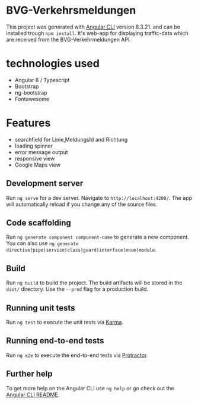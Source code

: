 # BVG-Verkehrsmeldungen

This project was generated with [Angular CLI](https://github.com/angular/angular-cli) version 8.3.21. and can be installed trough `npm install`. It's web-app for displaying traffic-data which are received from the BVG-Verkehrmeldungen API.

# technologies used
- Angular 8 / Typescript
- Bootstrap
- ng-bootstrap
- Fontawesome

# Features

- searchfield for Linie,MeldungsId and Richtung
- loading spinner
- error message output
- responsive view
- Google Maps view


## Development server

Run `ng serve` for a dev server. Navigate to `http://localhost:4200/`. The app will automatically reload if you change any of the source files.

## Code scaffolding

Run `ng generate component component-name` to generate a new component. You can also use `ng generate directive|pipe|service|class|guard|interface|enum|module`.

## Build

Run `ng build` to build the project. The build artifacts will be stored in the `dist/` directory. Use the `--prod` flag for a production build.

## Running unit tests

Run `ng test` to execute the unit tests via [Karma](https://karma-runner.github.io).

## Running end-to-end tests

Run `ng e2e` to execute the end-to-end tests via [Protractor](http://www.protractortest.org/).

## Further help

To get more help on the Angular CLI use `ng help` or go check out the [Angular CLI README](https://github.com/angular/angular-cli/blob/master/README.md).
